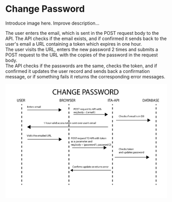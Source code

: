 # Change Password

Introduce image here.
Improve description...

The user enters the email, which is sent in the POST request body to the API. The API checks if the email exists, and if confirmed it sends back to the user's email a URL containing a token which expires in one hour.  
The user visits the URL, enters the new password 2 times and submits a POST request to the URL with the copies of the password in the request body.  
The API checks if the passwords are the same, checks the token, and if confirmed it updates the user record and sends back a confirmation message, or if something fails it returns the corresponding error messages.

![Drag Racing](../../static/img/changePassword.png)
